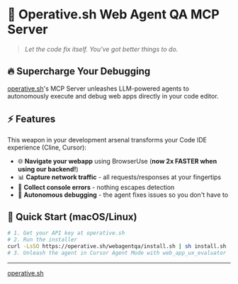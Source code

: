 # 🚀 Operative.sh Web Agent QA MCP Server

> *Let the code fix itself. You've got better things to do.*

## 🔥 Supercharge Your Debugging

[operative.sh](https://www.operative.sh)'s MCP Server unleashes LLM-powered agents to autonomously execute and debug web apps directly in your code editor.

## ⚡ Features

This weapon in your development arsenal transforms your Code IDE experience (Cline, Cursor):

- 🌐 **Navigate your webapp** using BrowserUse (**now 2x FASTER when using our backend!**)
- 📊 **Capture network traffic** - all requests/responses at your fingertips
- 🚨 **Collect console errors** - nothing escapes detection
- 🤖 **Autonomous debugging** - the agent fixes issues so you don't have to

## 🏁 Quick Start (macOS/Linux)

```bash
# 1. Get your API key at operative.sh
# 2. Run the installer
curl -LsSO https://operative.sh/webagentqa/install.sh | sh install.sh
# 3. Unleash the agent in Cursor Agent Mode with web_app_ux_evaluator
```

---

[operative.sh](https://www.operative.sh)
